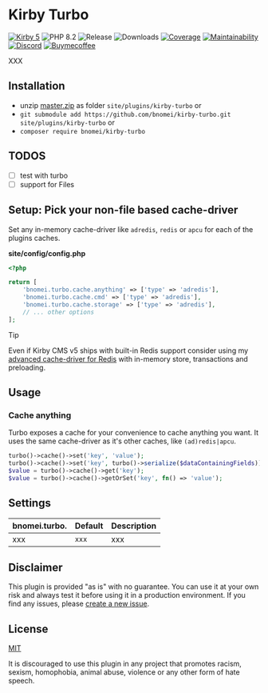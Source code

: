 # Kirby Turbo 

[![Kirby 5](https://flat.badgen.net/badge/Kirby/5?color=ECC748)](https://getkirby.com)
![PHP 8.2](https://flat.badgen.net/badge/PHP/8.2?color=4E5B93&icon=php&label)
![Release](https://flat.badgen.net/packagist/v/bnomei/kirby-turbo?color=ae81ff&icon=github&label)
![Downloads](https://flat.badgen.net/packagist/dt/bnomei/kirby-turbo?color=272822&icon=github&label)
[![Coverage](https://flat.badgen.net/codeclimate/coverage/bnomei/kirby-turbo?icon=codeclimate&label)](https://codeclimate.com/github/bnomei/kirby-turbo)
[![Maintainability](https://flat.badgen.net/codeclimate/maintainability/bnomei/kirby-turbo?icon=codeclimate&label)](https://codeclimate.com/github/bnomei/kirby-turbo/issues)
[![Discord](https://flat.badgen.net/badge/discord/bnomei?color=7289da&icon=discord&label)](https://discordapp.com/users/bnomei)
[![Buymecoffee](https://flat.badgen.net/badge/icon/donate?icon=buymeacoffee&color=FF813F&label)](https://www.buymeacoffee.com/bnomei)

XXX

## Installation

- unzip [master.zip](https://github.com/bnomei/kirby-turbo/archive/master.zip) as folder `site/plugins/kirby-turbo` or
- `git submodule add https://github.com/bnomei/kirby-turbo.git site/plugins/kirby-turbo` or
- `composer require bnomei/kirby-turbo`

## TODOS

- [ ] test with turbo
- [ ] support for Files

## Setup: Pick your non-file based cache-driver

Set any in-memory cache-driver like `adredis`, `redis` or `apcu` for each of the plugins caches.

**site/config/config.php**
```php
<?php

return [
    'bnomei.turbo.cache.anything' => ['type' => 'adredis'],
    'bnomei.turbo.cache.cmd' => ['type' => 'adredis'],
    'bnomei.turbo.cache.storage' => ['type' => 'adredis'],
    // ... other options
];
```

> [!TIP]
> Even if Kirby CMS v5 ships with built-in Redis support consider using my [advanced cache-driver for Redis](https://github.com/bnomei/kirby3-redis-cachedriver) with in-memory store, transactions and preloading.

## Usage

### Cache anything

Turbo exposes a cache for your convenience to cache anything you want. It uses the same cache-driver as it's other caches, like `(ad)redis|apcu`.

```php
turbo()->cache()->set('key', 'value');
turbo()->cache()->set('key', turbo()->serialize($dataContainingFields));
$value = turbo()->cache()->get('key');
$value = turbo()->cache()->getOrSet('key', fn() => 'value');
```

## Settings

| bnomei.turbo. | Default | Description |
|---------------|---------|-------------|
| xxx           | `xxx`   | xxx         |


## Disclaimer

This plugin is provided "as is" with no guarantee. You can use it at your own risk and always test it before using it in a production environment. If you find any issues, please [create a new issue](https://github.com/bnomei/kirby-turbo/issues/new).

## License

[MIT](https://opensource.org/licenses/MIT)

It is discouraged to use this plugin in any project that promotes racism, sexism, homophobia, animal abuse, violence or any other form of hate speech.
